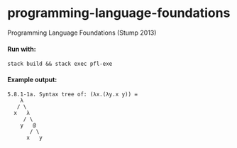 # programming-language-foundations
Programming Language Foundations (Stump 2013)

#### Run with:
`stack build && stack exec pfl-exe`

#### Example output:
```
5.8.1-1a. Syntax tree of: (λx.(λy.x y)) =
    λ
   / \
  x   λ
     / \
    y   @
       / \
      x   y

```